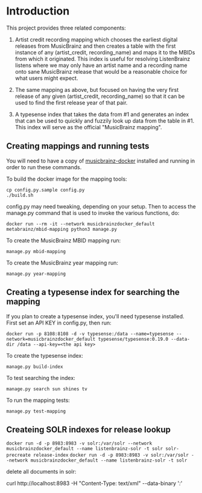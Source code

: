 Introduction
============

This project provides three related components:

1. Artist credit recording mapping which chooses the earliest digital releases from MusicBrainz and then creates
a table with the first instance of any (artist_credit, recording_name) and maps it to the MBIDs from which it
originated. This index is useful for resolving ListenBrainz listens where we may only have an artist name and
a recording name onto sane MusicBrainz release that would be a reasonable choice for what users might expect.

2. The same mapping as above, but focused on having the very first release of any given (artist_credit, recording_name)
so that it can be used to find the first release year of that pair.

3. A typesense index that takes the data from #1 and generates an index that can be used to quickly and fuzzily
look up data from the table in #1. This index will serve as the official "MusicBrainz mapping".

Creating mappings and running tests
-----------------------------------

You will need to have a copy of [musicbrainz-docker](https://github.com/metabrainz/musicbrainz-docker)
installed and running in order to run these commands.


To build the docker image for the mapping tools:

```
cp config.py.sample config.py
./build.sh
```

config.py may need tweaking, depending on your setup. Then to access the manage.py command that is used to
invoke the various functions, do:

```docker run --rm -it --network musicbrainzdocker_default metabrainz/mbid-mapping python3 manage.py```

To create the MusicBrainz MBID mapping run:

```manage.py mbid-mapping```

To create the MusicBrainz year mapping run:

```manage.py year-mapping```


Creating a typesense index for searching the mapping
----------------------------------------------------

If you plan to create a typesense index, you'll need typesense installed. First set an API KEY in config.py,
then run:

```
docker run -p 8108:8108 -d -v typesense:/data --name=typesense --network=musicbrainzdocker_default typesense/typesense:0.19.0 --data-dir /data --api-key=<the api key>
```

To create the typesense index:

```manage.py build-index```

To test searching the index:

```manage.py search sun shines tv```

To run the mapping tests:

```manage.py test-mapping```

Createing SOLR indexes for release lookup
-----------------------------------------

```docker run -d -p 8983:8983 -v solr:/var/solr --network musicbrainzdocker_default --name listenbrainz-solr -t solr solr-precreate release-index```
```docker run -d -p 8983:8983 -v solr:/var/solr --network musicbrainzdocker_default --name listenbrainz-solr -t solr```

delete all documents in solr:

curl http://localhost:8983 -H "Content-Type: text/xml" --data-binary '<delete><query>*:*</query></delete>'
